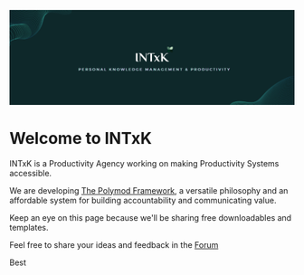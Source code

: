 ![INTxK Github](/banner.png)

# Welcome to INTxK

INTxK is a Productivity Agency working on making Productivity Systems accessible.

We are developing [The Polymod Framework](https://thepolymodframework.carrd.co), a versatile philosophy and an affordable system for building accountability and communicating value.

Keep an eye on this page because we'll be sharing free downloadables and 
templates.

Feel free to share your ideas and feedback in the [Forum](https://github.com/INTxK/Forum/issues)

Best
